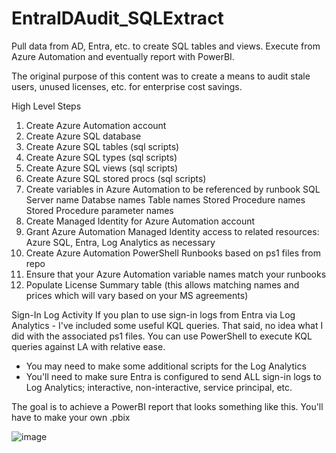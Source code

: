 # EntraIDAudit_SQLExtract
Pull data from AD, Entra, etc. to create SQL tables and views. Execute from Azure Automation and eventually report with PowerBI.

The original purpose of this content was to create a means to audit stale users, unused licenses, etc. for enterprise cost savings.

High Level Steps
1. Create Azure Automation account
2. Create Azure SQL database
3. Create Azure SQL tables (sql scripts)
4. Create Azure SQL types (sql scripts)
5. Create Azure SQL views (sql scripts)
6. Create Azure SQL stored procs (sql scripts)
7. Create variables in Azure Automation to be referenced by runbook
        SQL Server name
        Databse names
        Table names
        Stored Procedure names
        Stored Procedure parameter names
8. Create Managed Identity for Azure Automation account
9. Grant Azure Automation Managed Identity access to related resources: Azure SQL, Entra, Log Analytics as necessary
10. Create Azure Automation PowerShell Runbooks based on ps1 files from repo
11. Ensure that your Azure Automation variable names match your runbooks
12. Populate License Summary table (this allows matching names and prices which will vary based on your MS agreements)

Sign-In Log Activity
If you plan to use sign-in logs from Entra via Log Analytics - I've included some useful KQL queries. That said, no idea what I did with the associated ps1 files. You can use PowerShell to execute KQL queries against LA with relative ease.
* You may need to make some additional scripts for the Log Analytics
* You'll need to make sure Entra is configured to send ALL sign-in logs to Log Analytics; interactive, non-interactive, service principal, etc.


The goal is to achieve a PowerBI report that looks something like this. You'll have to make your own .pbix


![image](https://github.com/00shep/EntraIDAudit_SQLExtract/assets/67474975/b1ee982c-f91a-446b-9ca4-907e9db66782)

